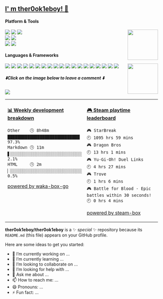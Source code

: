 <h2><a href="https://github.com/ther0ok1eboy">I' m ther0ok1eboy! 🌱</a></h2>

#### Platform & Tools
<a href="https://count.getloli.com/"><img src="https://count.getloli.com/get/@github.readme?theme=asoul" height="100" align="right"></a>
[![](https://img.shields.io/badge/OS-Arch%20Linux-33aadd?style=for-the-badge&logo=arch-linux&logoColor=ffffff)](https://www.archlinux.org/)
[![](https://img.shields.io/badge/macOS-Monterey-292e33?style=for-the-badge&logo=apple&logoColor=ffffff)](https://www.apple.com/macos/big-sur/)
[![](https://img.shields.io/badge/Windows-10-4e9eee?style=for-the-badge&logo=windows&logoColor=ffffff)](https://www.microsoft.com/windows/windows-11)   
[![](https://img.shields.io/badge/Redmi-K70-2E77BC?style=for-the-badge&logo=android&logoColor=ffffff)](https://www.samsung.com/us/app/mobile/galaxy-s20-5g/)
[![](https://img.shields.io/badge/iPhone-15%20Pro-999999?style=for-the-badge&logo=apple&logoColor=ffffff)](https://www.apple.com/)   
[![](https://img.shields.io/badge/IDE-Neovim-blue?style=for-the-badge&logo=neovim&logoColor=ffffff)](https://code.visualstudio.com/)
[![](https://img.shields.io/badge/IDE-intellij%20idea-blue?style=for-the-badge&logo=intellij-idea&logoColor=ffffff)](https://code.visualstudio.com/)
#### Languages & Frameworks
<a href="#"><img src="https://raw.githubusercontent.com/ther0ok1eboy/ther0ok1eboy/master/crino.gif" align="right" width="100px" height="100px" /></a>
[![](https://img.shields.io/badge/-Python-8dd6f9?style=for-the-badge&logo=python&logoColor=white)](https://webpack.js.org/)
[![](https://img.shields.io/badge/-PHP-61dafb?style=for-the-badge&logo=PHP&logoColor=ffffff)](https://reactjs.org/)
[![](https://img.shields.io/badge/-Docker-2496ED?style=for-the-badge&logo=docker&logoColor=ffffff)](https://www.docker.com/)
[![](https://img.shields.io/badge/-Sharp-2c8ebb?style=for-the-badge&logo=sharp&logoColor=ffffff)](https://yarnpkg.com/)
[![](https://img.shields.io/badge/-C-007acc?style=for-the-badge&logo=C&logoColor=white)](https://www.typescriptlang.org/)
[![](https://img.shields.io/badge/-CSS3-1572B6?style=for-the-badge&logo=css3&logoColor=white)](https://www.w3.org/Style/CSS/)
[![](https://img.shields.io/badge/-C%2B%2B-cb3837?style=for-the-badge&logo=C++&logoColor=white)](https://npmjs.com/)
[![](https://img.shields.io/badge/-Java-dd3a0a?style=for-the-badge&logo=intellij-idea&logoColor=white)](https://postcss.org/)
[![](https://img.shields.io/badge/-HTML5-E34F26?style=for-the-badge&logo=html5&logoColor=white)](https://html.spec.whatwg.org/)
[![](https://img.shields.io/badge/-Git-f05032?style=for-the-badge&logo=git&logoColor=white)](https://git-scm.com/)
[![](https://img.shields.io/badge/-Yaml-ec4a3f?style=for-the-badge&logo=YAML&logoColor=ffffff)](https://rollupjs.org/)
[![](https://img.shields.io/badge/-.NET-ff6347?style=for-the-badge&logo=.NET&logoColor=ffffff)](https://stylus-lang.com/)
[![](https://img.shields.io/badge/-Linux-fcc624?style=for-the-badge&logo=linux&logoColor=white)](https://www.linuxfoundation.org/)
[![](https://img.shields.io/badge/-JavaScript-f7e018?style=for-the-badge&logo=javascript&logoColor=white)](https://www.ecma-international.org/)
[![](https://img.shields.io/badge/-Bat-f69220?style=for-the-badge&logo=barmenia&logoColor=ffffff)](https://pnpm.io/)
[![](https://img.shields.io/badge/-Shell-4fc08d?style=for-the-badge&logo=shell&logoColor=ffffff)](https://vuejs.org/)
[![](https://img.shields.io/badge/-MongoDB-47a248?style=for-the-badge&logo=mongodb&logoColor=ffffff)](https://www.mongodb.com/)
[![](https://img.shields.io/badge/-Nginx-269539?style=for-the-badge&logo=nginx&logoColor=ffffff)](https://nginx.org/)
[![](https://img.shields.io/badge/-Node.js-43853d?style=for-the-badge&logo=node.js&logoColor=ffffff)](https://nodejs.org/)

##### ⬇️**Click on the image below to leave a comment** ⬇️

[![](https://chat.getloli.com/room/@journey-ad.github/svg?width=600&height=280&limit=20&theme=light&title=ther0ok1eboy@github:%20~&fontSize=13)](https://chat.getloli.com/room/@journey-ad.github?title=JAD%E7%9A%84Github%E7%95%99%E8%A8%80%E6%9D%BF)

<table>
<tr>
<td valign="top" width="50%">

<!-- waka-box start -->
#### <a href="https://gist.github.com/593d0f8df0b5a0d0b00299c2041b9640" target="_blank">📊 Weekly development breakdown</a>
```text
Other    🕓 8h48m █████████████████████████████▏ 97.3%
Markdown 🕓 11m   ▋░░░░░░░░░░░░░░░░░░░░░░░░░░░░░  2.1%
HTML     🕓 2m    ▏░░░░░░░░░░░░░░░░░░░░░░░░░░░░░  0.5%
```
<!-- Powered by https://github.com/YouEclipse/waka-box-go . -->
<!-- waka-box end -->

[powered by waka-box-go](https://github.com/ther0ok1eboy/waka-box-go)

</td>
<td valign="top" width="50%">

<!-- steam-box start -->
#### <a href="https://gist.github.com/770f65bb942c7d8e3deec65901e26949" target="_blank">🎮 Steam playtime leaderboard</a>
```text
🎮 StarBreak                        🕘 1095 hrs 59 mins
🎮 Dragon Bros                      🕘 13 hrs 1 mins
🎮 Yu-Gi-Oh! Duel Links             🕘 4 hrs 27 mins
🎮 Trove                            🕘 1 hrs 6 mins
🎮 Battle for Blood - Epic battles within 30 seconds! 🕘 0 hrs 4 mins
```
<!-- Powered by https://github.com/YouEclipse/steam-box . -->
<!-- steam-box end -->

[powered by steam-box](https://github.com/ther0ok1eboy/steam-box)

</td>
</tr>
</table>

**ther0ok1eboy/ther0ok1eboy** is a ✨ _special_ ✨ repository because its `README.md` (this file) appears on your GitHub profile.

Here are some ideas to get you started:

- 🔭 I’m currently working on ...
- 🌱 I’m currently learning ...
- 👯 I’m looking to collaborate on ...
- 🤔 I’m looking for help with ...
- 💬 Ask me about ...
- 📫 How to reach me: ...
- 😄 Pronouns: ...
- ⚡ Fun fact: ...

